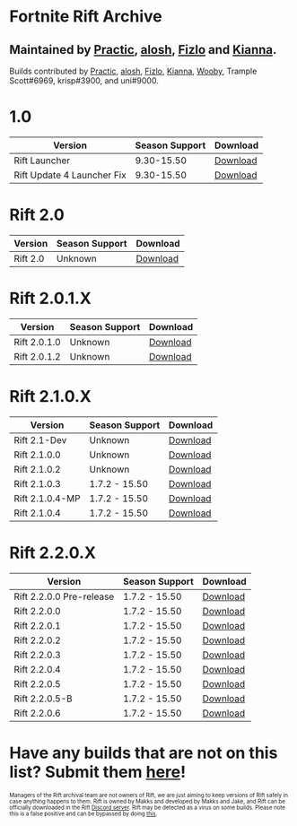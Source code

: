 # Fortnite Rift Archive

 Maintained by [Practic](https://tiktok.com/@0hdv "Practic"), [alosh](https://twitter.com/aIoshreal "alosh"), [Fizlo](https://www.youtube.com/channel/UCzmOR_-6ohN4ji2z_tgH1vA "Fizlo") and [Kianna](https://twitter.com/AyeItsAxi "Kianna").
-
  Builds contributed by [Practic](https://tiktok.com/@0hdv "Practic"), [alosh](https://twitter.com/aIoshreal "alosh"), [Fizlo](https://www.youtube.com/channel/UCzmOR_-6ohN4ji2z_tgH1vA "Fizlo"), [Kianna](https://twitter.com/AyeItsAxi "Kianna"), [Wooby](https://twitter.com/_wob "Wooby"), Trample Scott#6969, krisp#3900, and uni#9000.
  
   # 1.0
| Version | Season Support | Download | 
| ----------- | ----------- | ----------- | 
|Rift Launcher | 9.30-15.50  | [Download](https://rebrand.ly/RiftL "Download") |
| Rift Update 4 Launcher Fix | 9.30-15.50  |  [Download](https://rebrand.ly/U-4-Fix "Download") |
  
  # Rift 2.0
| Version | Season Support | Download | 
| ----------- | ----------- | ----------- | 
| Rift 2.0 | Unknown | [Download](https://rebrand.ly/2-0 "Download") |

 # Rift 2.0.1.X
| Version | Season Support | Download | 
| ----------- | ----------- | ----------- |
| Rift 2.0.1.0 | Unknown | [Download](https://rebrand.ly/2-0-1-0 "Download") |
| Rift 2.0.1.2 | Unknown | [Download](https://rebrand.ly/2-0-1-2 "Download") |
  
  # Rift 2.1.0.X
| Version | Season Support | Download | 
| ----------- | ----------- | ----------- |
| Rift 2.1-Dev | Unknown | [Download](https://rebrand.ly/2-1-dev "Download")|
| Rift 2.1.0.0 | Unknown | [Download](https://rebrand.ly/2-1-0 "Download") |
| Rift 2.1.0.2 | Unknown | [Download](https://rebrand.ly/2-1-0-2 "Download") |
| Rift 2.1.0.3 | 1.7.2 - 15.50 | [Download](https://rebrand.ly/2-1-0-3 "Download") |
| Rift 2.1.0.4-MP | 1.7.2 - 15.50 | [Download](https://rebrand.ly/2-1-0-4-mp "Download") |
| Rift 2.1.0.4 | 1.7.2 - 15.50 | [Download](https://rebrand.ly/2-1-0-4 "Download") |
  
  # Rift 2.2.0.X
| Version | Season Support | Download | 
| ----------- | ----------- | ----------- | 
| Rift 2.2.0.0 Pre-release | 1.7.2 - 15.50 | [Download](https://rebrand.ly/2-2-pre "Download") |
| Rift 2.2.0.0 | 1.7.2 - 15.50 | [Download](https://rebrand.ly/2-2-0-0 "Download") |
| Rift 2.2.0.1 | 1.7.2 - 15.50 | [Download](https://rebrand.ly/2-2-0-1 "Download") |
| Rift 2.2.0.2 | 1.7.2 - 15.50| [Download](https://rebrand.ly/2-2-0-2 "Download") |
| Rift 2.2.0.3 | 1.7.2 - 15.50| [Download](https://rebrand.ly/2-2-0-3 "Download") |
| Rift 2.2.0.4 | 1.7.2 - 15.50| [Download](https://rebrand.ly/2-2-0-4 "Download") |
| Rift 2.2.0.5 | 1.7.2 - 15.50| [Download](https://rebrand.ly/2-2-0-5 "Download") |
| Rift 2.2.0.5-B | 1.7.2 - 15.50| [Download](https://rebrand.ly/2-2-0-5-B "Download") |
| Rift 2.2.0.6 | 1.7.2 - 15.50 | [Download](https://rebrand.ly/2-2-0-6 "Download") |
  
  # Have any builds that are not on this list? Submit them [here](https://forms.gle/iQsCTGjfqMEbcwHh7 "here")!
  
  <sub><sup>Managers of the Rift archival team are not owners of Rift, we are just aiming to keep versions of Rift safely in case anything happens to them. Rift is owned by Makks and developed by Makks and Jake, and Rift can be officially downloaded in the Rift [Discord server](https://discord.gg/riftfn "Discord server"). Rift may be detected as a virus on some builds. Please note this is a false positive and can be bypassed by doing [this](https://www.youtube.com/watch?v=hDR3jRBq9pg).</sup></sub>
